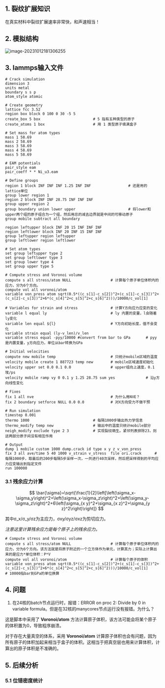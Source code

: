 ## 1. 裂纹扩展知识

在真实材料中裂纹扩展速率非常快，和声速相当！

## 2. 模拟结构

![image-20231012181306255](C:\Users\zefengli\AppData\Roaming\Typora\typora-user-images\image-20231012181306255.png)

## 3. lammps输入文件

```lammps
# Crack simulation
dimension 3
units metal
boundary s s p
atom_style atomic

# Create geometry
lattice fcc 3.52
region box block 0 100 0 30 -5 5
create_box 5 box						# 5 指有五种类型的原子
create_atoms 1 box						# 用 1 类型原子填满盒子

# Set mass for atom types
mass 1 58.69
mass 2 58.69
mass 3 58.69
mass 4 58.69
mass 5 58.69

# EAM potentials
pair_style eam
pair_coeff * * Ni_u3.eam

# Define groups
region 1 block INF INF INF 1.25 INF INF					# 还是用的lattice单位
group lower region 1
region 2 block INF INF 28.75 INF INF INF
group upper region 2
group boundary union lower upper						# 将lower和upper两个组的原子组合为一个组，然后用总的减去边界就是中间的可移动原子
group mobile subtract all boundary

region leftupper block INF 20 15 INF INF INF
region leftlower block INF 20 INF 15 INF INF
group leftupper region leftupper
group leftlower region leftlower

# Set atom types
set group leftupper type 2
set group leftlower type 3
set group lower type 4
set group upper type 5

# Compute stress and Voronoi volume
compute s all stress/atom NULL					# 计算每个原子单位体积内的应力，分为6个方向。
compute vol all voronoi/atom
variable von_press atom sqrt(0.5*((c_s[1]-c_s[2])^2+(c_s[1]-c_s[3])^2+(c_s[2]-c_s[3])^2+6*(c_s[4]^2+c_s[5]^2+c_s[6]^2)))/10000/c_vol[1]

# Variables for strain and stress				# 计算Y方向应力应变的变化
variable l equal ly								# ly 内置的变量，l会随着ly变化
variable len equal ${l}							# Y方向初始长度，值不会变化
variable strain equal (ly-v_len)/v_len
variable stress equal -pyy/10000 #convert from bar to GPa		# pyy 是内置变量，y方向应力，单位从bar转换为GPa

# Initial velocities
compute new mobile temp							# 只统计mobile区域的温度
velocity mobile create 1 887723 temp new		# mobile区域速度初始化
velocity upper set 0.0 0.1 0.0					# upper组向上速度，0.1埃/ps
velocity mobile ramp vy 0 0.1 y 1.25 28.75 sum yes				# 沿y方向线性变化

# Fixes
fix 1 all nve									# 为什么用NVE？
fix 2 boundary setforce NULL 0.0 0.0			# 对X方向受力不做干预

# Run simulation
timestep 0.001
thermo 1000								# 每隔1000步输出热力学信息
thermo_modify temp new					# 输出中的温度只统计mobile部分
neigh_modify exclude type 2 3			# 实现裂纹萌生。紧邻列表排除23，则这两部分原子间没有相互作用

# Output
dump 1 mobile custom 1000 dump.crack id type x y z v_von_press
fix 3 all ave/time 5 40 1000 v_strain v_stress  file ori.crack		# 每隔1000步，取最后的200步每隔5步采样一次，一共进行40次采样，然后把采样得到的平均应力应变输出到指定文件
run 100000
```

### 3.1 残余应力计算

$$
\bar{\sigma}=\sqrt{\frac{1}{2}\left[\left(\sigma_x-\sigma_y\right)^2+\left(\sigma_x-\sigma_z\right)^2+\left(\sigma_y-\sigma_z\right)^2+6\left(\sigma_{x y}^2+\sigma_{x z}^2+\sigma_{y z}^2\right)\right]}
$$

其中σ_x/σ_y/σz为主应力，σxy/σyz/σxz为剪切应力。

*注意这里计算残余应力是每个原子上的残余应力。* 

```lammps
# Compute stress and Voronoi volume
compute s all stress/atom NULL					# 计算每个原子单位体积内的应力，分为6个方向。该方法就是将原子附近的一个立方体作为单元，计算其力；实际上计算出来的是应力*单位体积：P*V
compute vol all voronoi/atom					# 计算每个原子的体积
variable von_press atom sqrt(0.5*((c_s[1]-c_s[2])^2+(c_s[1]-c_s[3])^2+(c_s[2]-c_s[3])^2+6*(c_s[4]^2+c_s[5]^2+c_s[6]^2)))/10000/c_vol[1]		# 10000指bar到GPa的单位换算
```

## 4. 问题

1. 在24核的batch节点运行时，报错：ERROR on proc 2: Divide by 0 in variable formula。但是在32核的manycores节点运行没有报错。为什么？

这是脚本中采用了 **Voronoi/atom** 方法计算原子体积，该方法可能会将某个原子的体积置为0，导致程序崩溃。

对于存在大量真空的体系，采用 **Voronoi/atom** 计算原子体积也会有问题，因为所有原子的体积加起来相当于盒子的体积。这相当于把真空层也用来计算体积，计算出的原子体积是不准确的。

## 5. 后续分析

### 5.1 位错密度统计

